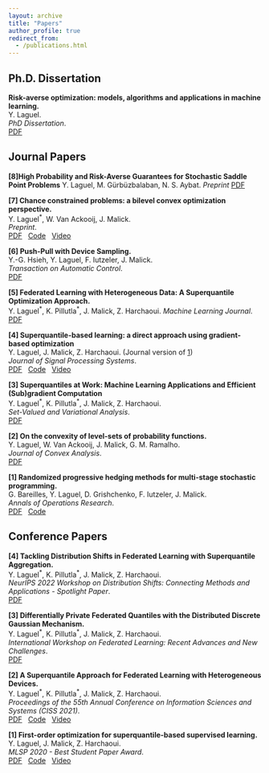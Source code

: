 ```yaml
---
layout: archive
title: "Papers"
author_profile: true
redirect_from:
  - /publications.html
---
```



## Ph.D. Dissertation
**Risk-averse optimization: models, algorithms and applications in machine learning.**  
Y. Laguel.  
*PhD Dissertation*.  
[PDF](/files/phd_thesis.pdf)  


## Journal Papers
**[8]High Probability and Risk-Averse Guarantees for Stochastic Saddle Point Problems**
Y. Laguel, M. Gürbüzbalaban, N. S. Aybat.
*Preprint*
[PDF](/files/risk-averse-minimax.pdf)

**[7] Chance constrained problems: a bilevel convex optimization perspective.**  
Y. Laguel<sup>\*</sup>, W. Van Ackooij, J. Malick.  
*Preprint*.  
[PDF](https://yassine-laguel.github.io/files/taco-paper.pdf) &nbsp;
[Code](https://github.com/yassine-laguel/taco) &nbsp;
[Video](https://www.youtube.com/watch?v=KB3sV-trEy4&list)  

**[6] Push-Pull with Device Sampling.**  
Y.-G. Hsieh, Y. Laguel, F. Iutzeler, J. Malick.  
*Transaction on Automatic Control*.  
[PDF](/files/ppds-paper.pdf)  

**[5] Federated Learning with Heterogeneous Data: A Superquantile Optimization Approach.**  
Y. Laguel<sup>\*</sup>, K. Pillutla<sup>\*</sup>, J. Malick, Z. Harchaoui.
*Machine Learning Journal*.  
[PDF](https://arxiv.org/pdf/2112.09429.pdf)  

**[4] Superquantile-based learning: a direct approach using gradient-based optimization**  
Y. Laguel, J. Malick, Z. Harchaoui. (Journal version of [1](https://arxiv.org/abs/2009.14575))  
*Journal of Signal Processing Systems*.  
[PDF](/files/2021_jsps.pdf) &nbsp;
[Code](https://github.com/yassine-laguel/spqr) &nbsp;
[Video](https://www.youtube.com/watch?v=JRWvWxOxRiQ)

**[3] Superquantiles at Work: Machine Learning Applications and Efficient (Sub)gradient Computation**  
Y. Laguel<sup>\*</sup>, K. Pillutla<sup>\*</sup>, J. Malick, Z. Harchaoui.  
*Set-Valued and Variational Analysis*.  
[PDF](/files/svaa-paper.pdf)  

**[2] On the convexity of level-sets of probability functions.**  
Y. Laguel, W. Van Ackooij, J. Malick, G. M. Ramalho.  
*Journal of Convex Analysis*.  
[PDF](/files/transconcavity-paper.pdf)  


**[1] Randomized progressive hedging methods for multi-stage stochastic programming.**  
G. Bareilles, Y. Laguel, D. Grishchenko, F. Iutzeler, J. Malick.  
*Annals of Operations Research*.  
[PDF](https://hal.archives-ouvertes.fr/hal-02946615/document) &nbsp;
[Code](https://github.com/yassine-laguel/RandomizedProgressiveHedging.jl)

## Conference Papers

**[4] Tackling Distribution Shifts in Federated Learning with Superquantile Aggregation.**  
Y. Laguel<sup>\*</sup>, K. Pillutla<sup>\*</sup>, J. Malick, Z. Harchaoui.  
*NeurIPS 2022 Workshop on Distribution Shifts: Connecting Methods and Applications - Spotlight Paper*.  
[PDF](/files/sfl_neurips_2022.pdf)

**[3] Differentially Private Federated Quantiles with the Distributed Discrete Gaussian Mechanism.**  
Y. Laguel<sup>\*</sup>, K. Pillutla<sup>\*</sup>, J. Malick, Z. Harchaoui.  
*International Workshop on Federated Learning: Recent Advances and New Challenges*.  
[PDF](/files/dp_neurips_2022.pdf)

**[2] A Superquantile Approach for Federated Learning with Heterogeneous Devices.**  
Y. Laguel<sup>\*</sup>, K. Pillutla<sup>\*</sup>, J. Malick, Z. Harchaoui.  
*Proceedings of the 55th Annual Conference on Information Sciences and Systems (CISS 2021)*.  
[PDF](https://arxiv.org/pdf/2002.11223.pdf) &nbsp;
[Code](https://github.com/krishnap25/simplicial-fl) &nbsp;
[Video](https://www.youtube.com/watch?v=W-oNzU04Y8I)

**[1] First-order optimization for superquantile-based supervised learning.**  
Y. Laguel, J. Malick, Z. Harchaoui.  
*MLSP 2020 - Best Student Paper Award*.  
[PDF](https://arxiv.org/abs/2009.14575) &nbsp;
[Code](https://github.com/yassine-laguel/spqr) &nbsp;
[Video](https://www.youtube.com/watch?v=JRWvWxOxRiQ)  

<!--
{% if author.googlescholar %}
  You can also find my articles on <u><a href="{{author.googlescholar}}">my Google Scholar profile</a>.</u>
{% endif %}

{% include base_path %}

{% for post in site.publications reversed %}
  {% include archive-single.html %}
{% endfor %} -->

